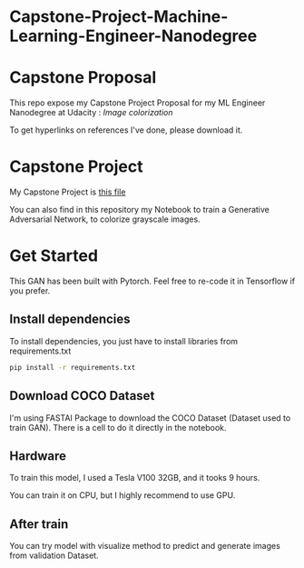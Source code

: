 # Capstone-Project-Machine-Learning-Engineer-Nanodegree


# Capstone Proposal
This repo expose my Capstone Project Proposal for my ML Engineer Nanodegree at Udacity : *Image colorization*

To get hyperlinks on references I've done, please download it.

# Capstone Project

My Capstone Project is [this file](https://github.com/MaxGdr/Capstone-Project-Machine-Learning-Engineer-Nanodegree/blob/main/Capstone%20Project%20-%20Image%20Colorization.pdf
)

You can also find in this repository my Notebook to train a Generative Adversarial Network, to colorize grayscale images.

# Get Started 

This GAN has been built with Pytorch. Feel free to re-code it in Tensorflow if you prefer. 

## Install dependencies

To install dependencies, you just have to install libraries from requirements.txt

```bat
pip install -r requirements.txt
```

## Download COCO Dataset

I'm using FASTAI Package to download the COCO Dataset (Dataset used to train GAN).
There is a cell to do it directly in the notebook.

## Hardware

To train this model, I used a Tesla V100 32GB, and it tooks 9 hours. 

You can train it on CPU, but I highly recommend to use GPU.

## After train

You can try model with visualize method to predict and generate images from validation Dataset.
